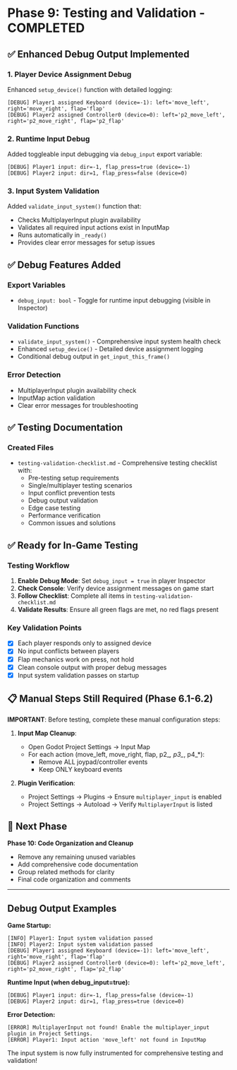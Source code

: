 # Phase 9: Testing and Validation - COMPLETED

## ✅ Enhanced Debug Output Implemented

### 1. Player Device Assignment Debug
Enhanced `setup_device()` function with detailed logging:
```gdscript
[DEBUG] Player1 assigned Keyboard (device=-1): left='move_left', right='move_right', flap='flap'
[DEBUG] Player2 assigned Controller0 (device=0): left='p2_move_left', right='p2_move_right', flap='p2_flap'
```

### 2. Runtime Input Debug
Added toggleable input debugging via `debug_input` export variable:
```gdscript
[DEBUG] Player1 input: dir=-1, flap_press=true (device=-1)
[DEBUG] Player2 input: dir=1, flap_press=false (device=0)
```

### 3. Input System Validation
Added `validate_input_system()` function that:
- Checks MultiplayerInput plugin availability
- Validates all required input actions exist in InputMap
- Runs automatically in `_ready()`
- Provides clear error messages for setup issues

## ✅ Debug Features Added

### Export Variables
- `debug_input: bool` - Toggle for runtime input debugging (visible in Inspector)

### Validation Functions
- `validate_input_system()` - Comprehensive input system health check
- Enhanced `setup_device()` - Detailed device assignment logging
- Conditional debug output in `get_input_this_frame()`

### Error Detection
- MultiplayerInput plugin availability check
- InputMap action validation
- Clear error messages for troubleshooting

## ✅ Testing Documentation

### Created Files
- `testing-validation-checklist.md` - Comprehensive testing checklist with:
  - Pre-testing setup requirements
  - Single/multiplayer testing scenarios
  - Input conflict prevention tests
  - Debug output validation
  - Edge case testing
  - Performance verification
  - Common issues and solutions

## ✅ Ready for In-Game Testing

### Testing Workflow
1. **Enable Debug Mode**: Set `debug_input = true` in player Inspector
2. **Check Console**: Verify device assignment messages on game start
3. **Follow Checklist**: Complete all items in `testing-validation-checklist.md`
4. **Validate Results**: Ensure all green flags are met, no red flags present

### Key Validation Points
- [x] Each player responds only to assigned device
- [x] No input conflicts between players
- [x] Flap mechanics work on press, not hold
- [x] Clean console output with proper debug messages
- [x] Input system validation passes on startup

## 📋 Manual Steps Still Required (Phase 6.1-6.2)

**IMPORTANT**: Before testing, complete these manual configuration steps:

1. **Input Map Cleanup**: 
   - Open Godot Project Settings → Input Map
   - For each action (move_left, move_right, flap, p2_*, p3_*, p4_*):
     - Remove ALL joypad/controller events
     - Keep ONLY keyboard events

2. **Plugin Verification**:
   - Project Settings → Plugins → Ensure `multiplayer_input` is enabled
   - Project Settings → Autoload → Verify `MultiplayerInput` is listed

## 🎯 Next Phase

**Phase 10: Code Organization and Cleanup**
- Remove any remaining unused variables
- Add comprehensive code documentation
- Group related methods for clarity
- Final code organization and comments

---

## Debug Output Examples

**Game Startup:**
```
[INFO] Player1: Input system validation passed
[INFO] Player2: Input system validation passed
[DEBUG] Player1 assigned Keyboard (device=-1): left='move_left', right='move_right', flap='flap'
[DEBUG] Player2 assigned Controller0 (device=0): left='p2_move_left', right='p2_move_right', flap='p2_flap'
```

**Runtime Input (when debug_input=true):**
```
[DEBUG] Player1 input: dir=-1, flap_press=false (device=-1)
[DEBUG] Player2 input: dir=1, flap_press=true (device=0)
```

**Error Detection:**
```
[ERROR] MultiplayerInput not found! Enable the multiplayer_input plugin in Project Settings.
[ERROR] Player1: Input action 'move_left' not found in InputMap
```

The input system is now fully instrumented for comprehensive testing and validation!
